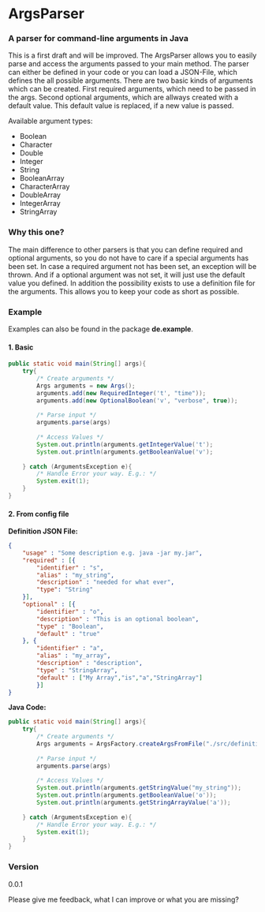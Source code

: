 # ArgsParser
### A parser for command-line arguments in Java
This is a first draft and will be improved. The ArgsParser allows you to easily parse and access the arguments passed to your main method. The parser can either be defined in your code or you can load a JSON-File, which defines the all possible arguments. There are two basic kinds of arguments which can be created. First required arguments, which need to be passed in the args. Second optional arguments, which are allways created with a default value. This default value is replaced, if a new value is passed.

Available argument types: 
* Boolean
* Character
* Double
* Integer
* String
* BooleanArray
* CharacterArray
* DoubleArray
* IntegerArray
* StringArray

### Why this one?
The main difference to other parsers is that you can define required and optional arguments, so you do not have to care if a special arguments has been set. In case a required argument not has been set, an exception will be thrown. And if a optional argument was not set, it will just use the default value you defined.
In addition the possibility exists to use a definition file for the arguments. This allows you to keep your code as short as possible.

### Example
Examples can also be found in the package **de.example**.
#### 1. Basic
````java
public static void main(String[] args){
    try{
        /* Create arguments */
        Args arguments = new Args();
        arguments.add(new RequiredInteger('t', "time"));
        arguments.add(new OptionalBoolean('v', "verbose", true));
        
        /* Parse input */
        arguments.parse(args)
        
        /* Access Values */
        System.out.println(arguments.getIntegerValue('t');
        System.out.println(arguments.getBooleanValue('v');
        
    } catch (ArgumentsException e){
    	/* Handle Error your way. E.g.: */
		System.exit(1);
    }
}
````

#### 2. From config file
**Definition JSON File:**
````JSON
{
	"usage" : "Some description e.g. java -jar my.jar",
	"required" : [{
		"identifier" : "s",
		"alias" : "my_string",
		"description" : "needed for what ever",
		"type": "String"
	}],
	"optional" : [{
		"identifier" : "o",
		"description" : "This is an optional boolean",
		"type" : "Boolean",
		"default" : "true"
	}, {
		"identifier" : "a",
		"alias" : "my_array",
		"description" : "description",
		"type" : "StringArray",
		"default" : ["My Array","is","a","StringArray"]
		}] 
}
````
**Java Code:**
````java
public static void main(String[] args){
    try{
        /* Create arguments */
        Args arguments = ArgsFactory.createArgsFromFile("./src/definition.args");
        
        /* Parse input */
        arguments.parse(args)
        
        /* Access Values */
        System.out.println(arguments.getStringValue("my_string"));
        System.out.println(arguments.getBooleanValue('o'));
        System.out.println(arguments.getStringArrayValue('a'));
        
    } catch (ArgumentsException e){
    	/* Handle Error your way. E.g.: */
		System.exit(1);
    }
}
````


### Version
0.0.1

Please give me feedback, what I can improve or what you are missing?
